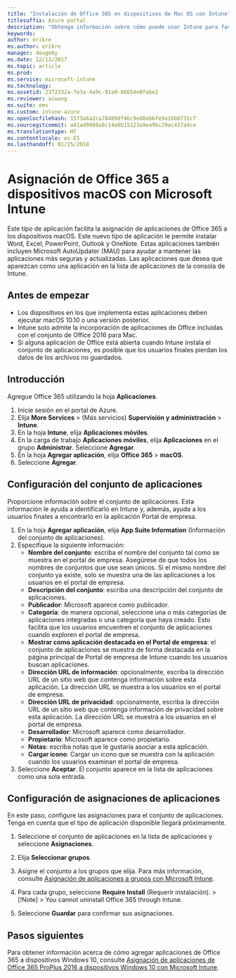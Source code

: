 ```yaml
---
title: "Instalación de Office 365 en dispositivos de Mac OS con Intune"
titlesuffix: Azure portal
description: "Obtenga información sobre cómo puede usar Intune para facilitar la instalación de aplicaciones de Office 365 en dispositivos macOS."
keywords: 
author: erikre
ms.author: erikre
manager: dougeby
ms.date: 12/13/2017
ms.topic: article
ms.prod: 
ms.service: microsoft-intune
ms.technology: 
ms.assetid: 2372332a-7e3a-4a9c-91a9-86654e0fabe2
ms.reviewer: aiwang
ms.suite: ems
ms.custom: intune-azure
ms.openlocfilehash: 1573a6a2ca78489df46c9e08ebbfe9a16b0731c7
ms.sourcegitcommit: a41ad9988a8c14e6b15123a9ea9bc29ac437a4ce
ms.translationtype: HT
ms.contentlocale: es-ES
ms.lasthandoff: 01/25/2018
---
```

# <a name="how-to-assign-office-365-to-macos-devices-with-microsoft-intune"></a>Asignación de Office 365 a dispositivos macOS con Microsoft Intune

Este tipo de aplicación facilita la asignación de aplicaciones de Office 365 a los dispositivos macOS. Este nuevo tipo de aplicación le permite instalar Word, Excel, PowerPoint, Outlook y OneNote. Estas aplicaciones también incluyen Microsoft AutoUpdater (MAU) para ayudar a mantener las aplicaciones más seguras y actualizadas. Las aplicaciones que desea que aparezcan como una aplicación en la lista de aplicaciones de la consola de Intune.


## <a name="before-you-start"></a>Antes de empezar

- Los dispositivos en los que implementa estas aplicaciones deben ejecutar macOS 10.10 o una versión posterior.
- Intune solo admite la incorporación de aplicaciones de Office incluidas con el conjunto de Office 2016 para Mac.
- Si alguna aplicación de Office está abierta cuando Intune instala el conjunto de aplicaciones, es posible que los usuarios finales pierdan los datos de los archivos no guardados.


## <a name="get-started"></a>Introducción
Agregue Office 365 utilizando la hoja **Aplicaciones**.
1.  Inicie sesión en el portal de Azure.
2.  Elija **More Services** >  (Más servicios) **Supervisión y administración** > **Intune**.
3.  En la hoja **Intune**, elija **Aplicaciones móviles**.
4.  En la carga de trabajo **Aplicaciones móviles**, elija **Aplicaciones** en el grupo **Administrar**. Seleccione **Agregar**.
5.  En la hoja **Agregar aplicación**, elija **Office 365** > **macOS**.
6.  Seleccione **Agregar**.

## <a name="configure-the-app-suite"></a>Configuración del conjunto de aplicaciones

Proporcione información sobre el conjunto de aplicaciones. Esta información le ayuda a identificarlo en Intune y, además, ayuda a los usuarios finales a encontrarlo en la aplicación Portal de empresa.

1.  En la hoja **Agregar aplicación**, elija **App Suite Information** (Información del conjunto de aplicaciones).
2.  Especifique la siguiente información:
    - **Nombre del conjunto**: escriba el nombre del conjunto tal como se muestra en el portal de empresa. Asegúrese de que todos los nombres de conjuntos que use sean únicos. Si el mismo nombre del conjunto ya existe, solo se muestra una de las aplicaciones a los usuarios en el portal de empresa.
    - **Descripción del conjunto**: escriba una descripción del conjunto de aplicaciones.
    - **Publicador**: Microsoft aparece como publicador.
    - **Categoría**: de manera opcional, seleccione una o más categorías de aplicaciones integradas o una categoría que haya creado. Esto facilita que los usuarios encuentren el conjunto de aplicaciones cuando exploren el portal de empresa.
    - **Mostrar como aplicación destacada en el Portal de empresa**: el conjunto de aplicaciones se muestra de forma destacada en la página principal de Portal de empresa de Intune cuando los usuarios buscan aplicaciones.
    - **Dirección URL de información**: opcionalmente, escriba la dirección URL de un sitio web que contenga información sobre esta aplicación. La dirección URL se muestra a los usuarios en el portal de empresa.
    - **Dirección URL de privacidad**: opcionalmente, escriba la dirección URL de un sitio web que contenga información de privacidad sobre esta aplicación. La dirección URL se muestra a los usuarios en el portal de empresa.
    - **Desarrollador**: Microsoft aparece como desarrollador.
    - **Propietario**: Microsoft aparece como propietario.
    - **Notas**: escriba notas que le gustaría asociar a esta aplicación.
    - **Cargar icono**: Cargar un icono que se muestra con la aplicación cuando los usuarios examinan el portal de empresa.
3.  Seleccione **Aceptar**. El conjunto aparece en la lista de aplicaciones como una sola entrada.

## <a name="configure-app-assignments"></a>Configuración de asignaciones de aplicaciones

En este paso, configure las asignaciones para el conjunto de aplicaciones. Tenga en cuenta que el tipo de aplicación disponible llegará próximamente.

1.  Seleccione el conjunto de aplicaciones en la lista de aplicaciones y seleccione **Asignaciones**.
2.  Elija **Seleccionar grupos**.
3.  Asigne el conjunto a los grupos que elija. Para más información, consulte [Asignación de aplicaciones a grupos con Microsoft Intune](/intune/apps-deploy).
4.  Para cada grupo, seleccione **Require Install** (Requerir instalación).
        >[!Note]
        > You cannot uninstall Office 365 through Intune.

5. Seleccione **Guardar** para confirmar sus asignaciones.

## <a name="next-steps"></a>Pasos siguientes

Para obtener información acerca de cómo agregar aplicaciones de Office 365 a dispositivos Windows 10, consulte [Asignación de aplicaciones de Office 365 ProPlus 2016 a dispositivos Windows 10 con Microsoft Intune](/intune/apps-add-office365).
